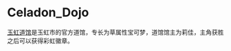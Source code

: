 # Celadon_Dojo
[玉虹道馆][1]是玉虹市的官方道馆，专长为草属性宝可梦，道馆馆主为莉佳，主角获胜之后可以获得彩虹徽章。

[1]: https://wiki.52poke.com/wiki/%E7%8E%89%E8%99%B9%E9%81%93%E9%A4%A8
